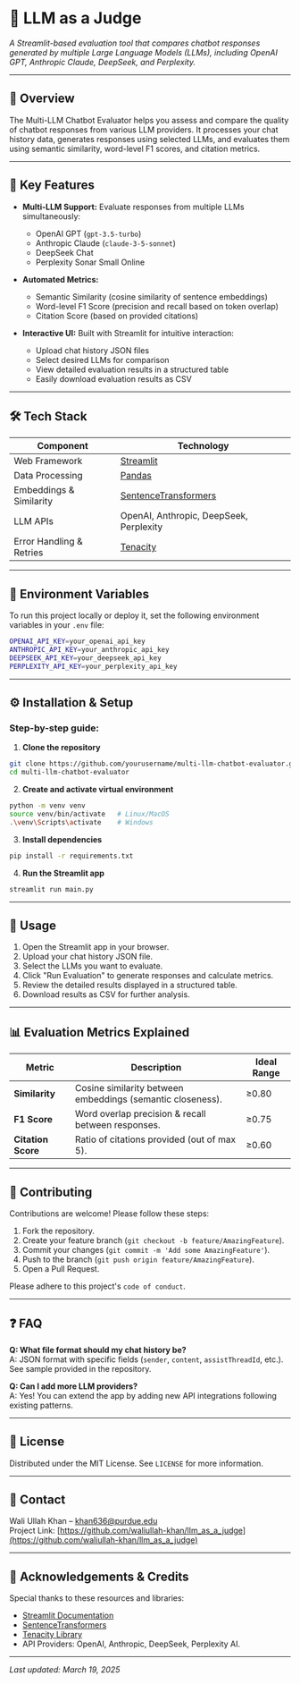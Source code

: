 # 🤖 LLM as a Judge

*A Streamlit-based evaluation tool that compares chatbot responses generated by multiple Large Language Models (LLMs), including OpenAI GPT, Anthropic Claude, DeepSeek, and Perplexity.*

---

## 📖 Overview

The Multi-LLM Chatbot Evaluator helps you assess and compare the quality of chatbot responses from various LLM providers. It processes your chat history data, generates responses using selected LLMs, and evaluates them using semantic similarity, word-level F1 scores, and citation metrics.

---

## 🚀 Key Features

- **Multi-LLM Support:** Evaluate responses from multiple LLMs simultaneously:
  - OpenAI GPT (`gpt-3.5-turbo`)
  - Anthropic Claude (`claude-3-5-sonnet`)
  - DeepSeek Chat
  - Perplexity Sonar Small Online

- **Automated Metrics:** 
  - Semantic Similarity (cosine similarity of sentence embeddings)
  - Word-level F1 Score (precision and recall based on token overlap)
  - Citation Score (based on provided citations)

- **Interactive UI:** Built with Streamlit for intuitive interaction:
  - Upload chat history JSON files
  - Select desired LLMs for comparison
  - View detailed evaluation results in a structured table
  - Easily download evaluation results as CSV

---

## 🛠️ Tech Stack

| Component                 | Technology                             |
|---------------------------|----------------------------------------|
| Web Framework             | [Streamlit](https://streamlit.io/)     |
| Data Processing           | [Pandas](https://pandas.pydata.org/)   |
| Embeddings & Similarity   | [SentenceTransformers](https://www.sbert.net/) |
| LLM APIs                  | OpenAI, Anthropic, DeepSeek, Perplexity |
| Error Handling & Retries  | [Tenacity](https://tenacity.readthedocs.io/) |

---

## 🔑 Environment Variables

To run this project locally or deploy it, set the following environment variables in your `.env` file:

```bash
OPENAI_API_KEY=your_openai_api_key
ANTHROPIC_API_KEY=your_anthropic_api_key
DEEPSEEK_API_KEY=your_deepseek_api_key
PERPLEXITY_API_KEY=your_perplexity_api_key
```

---

## ⚙️ Installation & Setup

### Step-by-step guide:

1. **Clone the repository**

```bash
git clone https://github.com/yourusername/multi-llm-chatbot-evaluator.git
cd multi-llm-chatbot-evaluator
```

2. **Create and activate virtual environment**

```bash
python -m venv venv
source venv/bin/activate   # Linux/MacOS
.\venv\Scripts\activate    # Windows
```

3. **Install dependencies**

```bash
pip install -r requirements.txt
```

4. **Run the Streamlit app**

```bash
streamlit run main.py
```

---

## 📂 Usage

1. Open the Streamlit app in your browser.
2. Upload your chat history JSON file.
3. Select the LLMs you want to evaluate.
4. Click "Run Evaluation" to generate responses and calculate metrics.
5. Review the detailed results displayed in a structured table.
6. Download results as CSV for further analysis.

---

## 📊 Evaluation Metrics Explained

| Metric                | Description                                                | Ideal Range |
|-----------------------|------------------------------------------------------------|-------------|
| **Similarity**        | Cosine similarity between embeddings (semantic closeness). | ≥0.80       |
| **F1 Score**          | Word overlap precision & recall between responses.         | ≥0.75       |
| **Citation Score**    | Ratio of citations provided (out of max 5).                | ≥0.60       |

---

## 🤝 Contributing

Contributions are welcome! Please follow these steps:

1. Fork the repository.
2. Create your feature branch (`git checkout -b feature/AmazingFeature`).
3. Commit your changes (`git commit -m 'Add some AmazingFeature'`).
4. Push to the branch (`git push origin feature/AmazingFeature`).
5. Open a Pull Request.

Please adhere to this project's `code of conduct`.

---

## ❓ FAQ

**Q: What file format should my chat history be?**  
A: JSON format with specific fields (`sender`, `content`, `assistThreadId`, etc.). See sample provided in the repository.

**Q: Can I add more LLM providers?**  
A: Yes! You can extend the app by adding new API integrations following existing patterns.

---

## 📜 License

Distributed under the MIT License. See `LICENSE` for more information.

---

## 📧 Contact

Wali Ullah Khan – [khan636@purdue.edu](mailto:khan636@purdue.edu)  
Project Link: [https://github.com/waliullah-khan/llm_as_a_judge](https://github.com/waliullah-khan/llm_as_a_judge)

---

## 🙌 Acknowledgements & Credits

Special thanks to these resources and libraries:

- [Streamlit Documentation](https://docs.streamlit.io/)
- [SentenceTransformers](https://www.sbert.net/)
- [Tenacity Library](https://tenacity.readthedocs.io/)
- API Providers: OpenAI, Anthropic, DeepSeek, Perplexity AI.

---

_Last updated: March 19, 2025_
